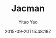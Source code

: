 ---
title: "Jacman"
github: https://github.com/Simpleyyt/jekyll-jacman
demo: http://simpleyyt.github.io/jekyll-jacman
author: Yitao Yao

ssg:
  - Jekyll
cms:
  - No Cms
date: 2015-09-20T15:48:19Z
github_branch: master
stale: true
---
